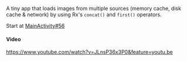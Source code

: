 A tiny app that loads images from multiple sources (memory cache, disk cache & network) by using Rx's `concat()` and `first()` operators.

Start at [MainActivity#56](https://github.com/Saketme/UncommonRxAssignment/blob/master/app%2Fsrc%2Fmain%2Fjava%2Fme%2Fsaket%2Frxtest%2Fui%2FMainActivity.java#L56)

#### Video
https://www.youtube.com/watch?v=JLnsP36x3P0&feature=youtu.be
